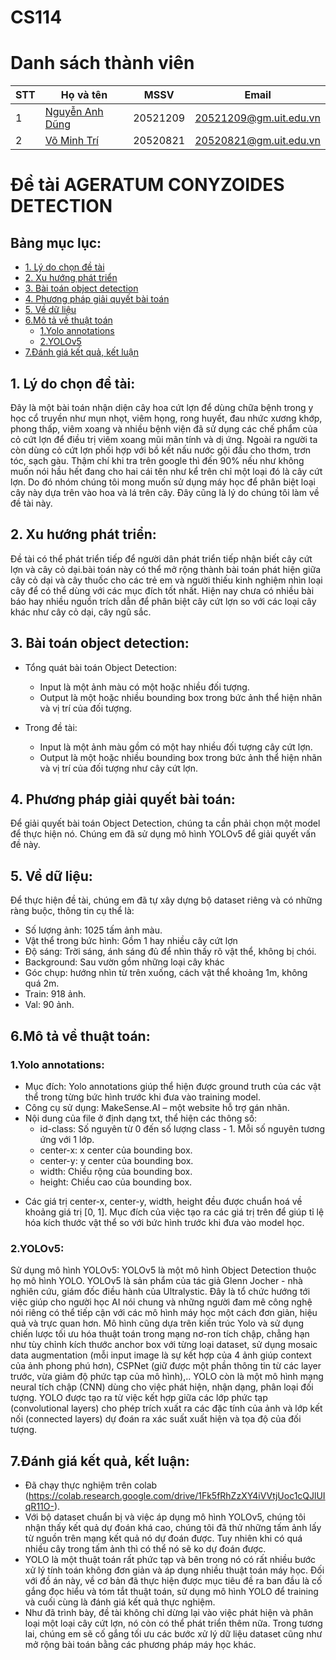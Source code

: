 # CS114
# Danh sách thành viên 
| STT | Họ và tên | MSSV | Email |
|-----|-------|------|-------|
| 1 | [Nguyễn Anh Dũng](https://github.com/NguyenDung278) | 20521209 | 20521209@gm.uit.edu.vn |
| 2 | [Võ Minh Trí](https://github.com/trivm12) | 20520821 | 20520821@gm.uit.edu.vn |

# Đề tài  AGERATUM CONYZOIDES DETECTION

## Bảng mục lục:
* [1. Lý do chọn đề tài](#1)
* [2. Xu hướng phát triển](#2)
* [3. Bài toán object detection](#3)
* [4. Phương pháp giải quyết bài toán](#4)
* [5. Về dữ liệu](#5)
* [6.Mô tả về thuật toán](#6)
  * [1.Yolo annotations](#1a)
  * [2.YOLOv5](#2a)
* [7.Đánh giá kết quả, kết luận](#7)

## 1. Lý do chọn đề tài:
<a name="1"></a>

Đây là một bài toán nhận diện cây hoa cứt lợn để dùng chữa bệnh trong y học cổ truyền như mụn nhọt, viêm họng, rong huyết, đau nhức xương khớp, phong thấp, viêm xoang và nhiều bệnh viện đã sử dụng các chế phẩm của cỏ cứt lợn để điều trị viêm xoang mũi mãn tính và dị ứng.
Ngoài ra người ta còn dùng cỏ cứt lợn phối hợp với bồ kết nấu nước gội đầu cho thơm, trơn tóc, sạch gàu.
Thậm chí khi tra trên google thì đến 90% nếu như không muốn nói hầu hết đang cho hai cái tên như kể trên chỉ một loại đó là cây cứt lợn.
Do đó nhóm chúng tôi mong muốn sử dụng máy học để phân biệt loại cây này dựa trên vào hoa và lá trên cây.
Đây cũng là lý do chúng tôi làm về đề tài này.


## 2. Xu hướng phát triển:
<a name="2"></a>

Đề tài có thể phát triển tiếp để người dân phát triển tiếp nhận biết cây cứt lợn và cây cỏ dại.bài toán này có thể mở rộng thành bài toán phát hiện giữa cây cỏ dại và cây thuốc cho các trẻ em và người thiếu kinh nghiệm nhìn loại cây để có thể dùng với các mục đích tốt nhất.
Hiện nay chưa có nhiều bài báo hay nhiều nguồn trích dẫn để phân biệt cây cứt lợn so với các loại cây khác như cây cỏ dại, cây ngũ sắc.  

## 3. Bài toán object detection:
<a name="3"></a>
+ Tổng quát bài toán Object Detection:
  * Input là  một ảnh màu có một hoặc nhiều đối tượng.
  * Output là một hoặc nhiều bounding box trong bức ảnh thể hiện nhãn và vị trí của đối tượng.

+ Trong đề tài:
  * Input là một ảnh màu gồm có một hay nhiều đối tượng cây cứt lợn.
  * Output là một hoặc nhiều bounding box trong bức ảnh thể hiện nhãn và vị trí của đối tượng như cây cứt lợn.
## 4. Phương pháp giải quyết bài toán:
<a name="4"></a>
Để giải quyết bài toán Object Detection, chúng ta cần phải chọn một model để thực hiện nó. Chúng em đã sử dụng mô hình YOLOv5 để giải quyết vấn đề này. 
## 5. Về dữ liệu:
<a name="5"></a>
 Để thực hiện đề tài, chúng em đã tự xây dựng bộ dataset riêng và có những ràng buộc, thông tin cụ thể là:
- Số lượng ảnh: 1025 tấm ảnh màu. 
- Vật thể trong bức hình: Gồm 1 hay nhiều cây cứt lợn
- Độ sáng: Trời sáng, ánh sáng đủ để nhìn thấy rõ vật thể, không bị chói.
- Background: Sau vườn gồm những loại cây khác 
- Góc chụp: hướng nhìn từ trên xuống, cách vật thể khoảng 1m, không quá 2m.
- Train: 918 ảnh.
- Val: 90 ảnh.
## 6.Mô tả về thuật toán:
<a name="6"></a>
### 1.Yolo annotations:
<a name="1a"></a>
+ Mục đích: Yolo annotations giúp thể hiện được ground truth của các vật thể trong từng bức hình trước khi đưa vào training model.
+ Công cụ sử dụng: MakeSense.AI – một website hỗ trợ gán nhãn.
+ Nội dung của file ở định dạng txt, thể hiện các thông số:
  * id-class: Số nguyên từ 0 đến số lượng class - 1. Mỗi số nguyên tương ứng với 1 lớp.
  * center-x: x center của bounding box.
  * center-y: y center của bounding box.
  * width: Chiều rộng của bounding box.
  * height: Chiều cao của bounding box.

* Các giá trị center-x, center-y, width, height đều được chuẩn hoá về khoảng giá trị [0, 1]. Mục đích của việc tạo ra các giá trị trên để giúp tỉ lệ hóa kích thước vật thể so với bức hình trước khi đưa vào model học.
### 2.YOLOv5:
<a name="2a"></a>
  Sử dụng mô hình YOLOv5: YOLOv5 là một mô hình Object Detection thuộc họ mô hình YOLO.
  YOLOv5 là sản phẩm của tác giả Glenn Jocher - nhà nghiên cứu, giám đốc điều hành của Ultralystic. Đây là tổ chức hướng tới việc giúp cho người học AI nói chung và những người đam mê công nghệ nói riêng có thể tiếp cận với các mô hình máy học một cách đơn giản, hiệu quả và trực quan hơn.
Mô hình cũng dựa trên kiến trúc Yolo và sử dụng chiến lược tối ưu hóa thuật toán trong mạng nơ-ron tích chập, chẳng hạn như tùy chỉnh kích thước anchor box với từng loại dataset, sử dụng mosaic data augmentation (mỗi input image là sự kết hợp của 4 ảnh giúp context của ảnh phong phú hơn), CSPNet (giữ được một phần thông tin từ các layer trước, vừa giảm độ phức tạp của mô hình),..
  YOLO còn là một mô hình mạng neural tích chập (CNN) dùng cho việc phát hiện, nhận dạng, phân loại đối tượng. YOLO được tạo ra từ việc kết hợp giữa các lớp phức tạp (convolutional layers) cho phép trích xuất ra các đặc tính của ảnh và lớp kết nối (connected layers) dự đoán ra xác suất xuất hiện và tọa độ của đối tượng.
## 7.Đánh giá kết quả, kết luận:
<a name="7"></a>
* Đã chạy thực nghiệm trên colab (https://colab.research.google.com/drive/1Fk5fRhZzXY4iVVtjUoc1cQJlUIqR11O-).
* Với bộ dataset chuẩn bị và việc áp dụng  mô hình YOLOv5, chúng tôi nhận thấy kết quả dự đoán khá cao, chúng tôi đã thử những tấm ảnh lấy từ nguồn trên mạng kết quả nó dự đoán được. Tuy nhiên khi có quá nhiều cây trong tấm ảnh thì có thể nó sẽ ko dự đoán được. 
* YOLO là một thuật toán rất phức tạp và bên trong nó có rất nhiều bước xử lý tính toán không đơn giản và áp dụng nhiều thuật toán máy học. Đối với đồ án này, về cơ bản đã thực hiện được mục tiêu đề ra ban đầu là cố gắng đọc hiểu và tóm tắt thuật toán, sử dụng mô hình YOLO để training và cuối cùng là đánh giá kết quả thực nghiệm.
* Như đã trình bày, đề tài không chỉ dừng lại vào việc phát hiện và phân loại một loại cây cứt lợn, nó còn có thể phát triển thêm nữa. Trong tương lai, chúng em sẽ cố gắng tối ưu các bước xử lý dữ liệu dataset cũng như mở rộng bài toán bằng các phương pháp máy học khác.

 










